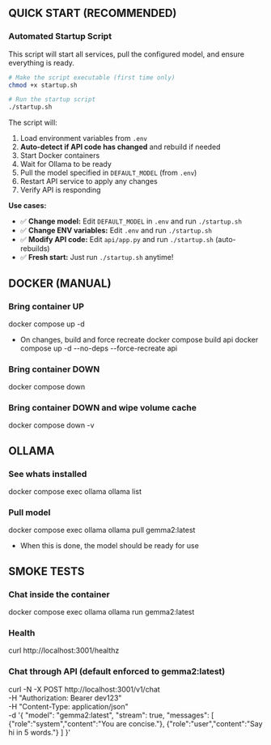 ## QUICK START (RECOMMENDED)

### Automated Startup Script
This script will start all services, pull the configured model, and ensure everything is ready.

```bash
# Make the script executable (first time only)
chmod +x startup.sh

# Run the startup script
./startup.sh
```

The script will:
1. Load environment variables from `.env`
2. **Auto-detect if API code has changed** and rebuild if needed
3. Start Docker containers
4. Wait for Ollama to be ready
5. Pull the model specified in `DEFAULT_MODEL` (from `.env`)
6. Restart API service to apply any changes
7. Verify API is responding

**Use cases:**
- ✅ **Change model:** Edit `DEFAULT_MODEL` in `.env` and run `./startup.sh`
- ✅ **Change ENV variables:** Edit `.env` and run `./startup.sh`
- ✅ **Modify API code:** Edit `api/app.py` and run `./startup.sh` (auto-rebuilds)
- ✅ **Fresh start:** Just run `./startup.sh` anytime!


## DOCKER (MANUAL)

### Bring container UP
docker compose up -d
* On changes, build and force recreate
docker compose build api
docker compose up -d --no-deps --force-recreate api

### Bring container DOWN
docker compose down

### Bring container DOWN and wipe volume cache
docker compose down -v



## OLLAMA

### See whats installed
docker compose exec ollama ollama list

### Pull model
docker compose exec ollama ollama pull gemma2:latest
* When this is done, the model should be ready for use



## SMOKE TESTS

### Chat inside the container
docker compose exec ollama ollama run gemma2:latest

### Health
curl http://localhost:3001/healthz

### Chat through API (default enforced to gemma2:latest)
curl -N -X POST http://localhost:3001/v1/chat \
  -H "Authorization: Bearer dev123" \
  -H "Content-Type: application/json" \
  -d '{
  "model": "gemma2:latest",
    "stream": true,
    "messages": [
      {"role":"system","content":"You are concise."},
      {"role":"user","content":"Say hi in 5 words."}
    ]
  }'